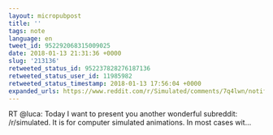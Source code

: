 ```yaml
---
layout: micropubpost
title: ''
tags: note
language: en
tweet_id: 952292068315009025
date: 2018-01-13 21:31:36 +0000
slug: '213136'
retweeted_status_id: 952237828276187136
retweeted_status_user_id: 11985982
retweeted_status_timestamp: 2018-01-13 17:56:04 +0000
expanded_urls: https://www.reddit.com/r/Simulated/comments/7q4lwn/notifications/,https://twitter.com/luca/status/952237828276187136/video/1
---
```

RT @luca: Today I want to present you another wonderful subreddit: /r/simulated. It is for computer simulated animations. In most cases wit…
